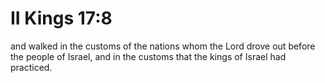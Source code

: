 # II Kings 17:8

and walked in the customs of the nations whom the Lord drove out before the people of Israel, and in the customs that the kings of Israel had practiced.
